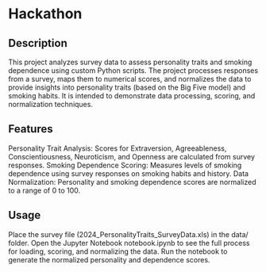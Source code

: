 # Hackathon

## Description

This project analyzes survey data to assess personality traits and smoking dependence using custom Python scripts. The project processes responses from a survey, maps them to numerical scores, and normalizes the data to provide insights into personality traits (based on the Big Five model) and smoking habits. It is intended to demonstrate data processing, scoring, and normalization techniques.

## Features

Personality Trait Analysis: Scores for Extraversion, Agreeableness, Conscientiousness, Neuroticism, and Openness are calculated from survey responses.
Smoking Dependence Scoring: Measures levels of smoking dependence using survey responses on smoking habits and history.
Data Normalization: Personality and smoking dependence scores are normalized to a range of 0 to 100.

## Usage

Place the survey file (2024_PersonalityTraits_SurveyData.xls) in the data/ folder.
Open the Jupyter Notebook notebook.ipynb to see the full process for loading, scoring, and normalizing the data.
Run the notebook to generate the normalized personality and dependence scores.
